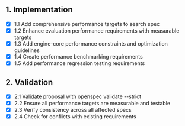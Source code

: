 ## 1. Implementation
- [x] 1.1 Add comprehensive performance targets to search spec
- [x] 1.2 Enhance evaluation performance requirements with measurable targets
- [x] 1.3 Add engine-core performance constraints and optimization guidelines
- [x] 1.4 Create performance benchmarking requirements
- [x] 1.5 Add performance regression testing requirements

## 2. Validation
- [x] 2.1 Validate proposal with openspec validate --strict
- [x] 2.2 Ensure all performance targets are measurable and testable
- [x] 2.3 Verify consistency across all affected specs
- [x] 2.4 Check for conflicts with existing requirements

